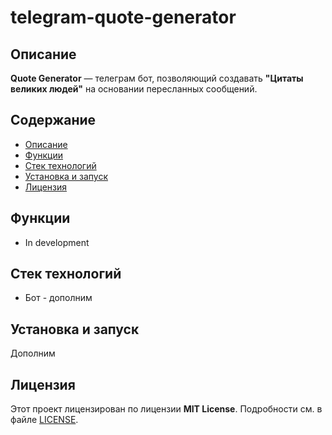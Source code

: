 # telegram-quote-generator

## Описание

**Quote Generator** — телеграм бот, позволяющий создавать **"Цитаты великих людей"** на основании пересланных сообщений.

## Содержание

- [Описание](#описание)
- [Функции](#функции)
- [Стек технологий](#стек-технологий)
- [Установка и запуск](#установка)
- [Лицензия](#лицензия)

## Функции
- In development

## Стек технологий
- Бот - дополним
## Установка и запуск

Дополним

## Лицензия
Этот проект лицензирован по лицензии **MIT License**. Подробности см. в файле [LICENSE](https://github.com/w1tnessbtwwwww/telegram-quoute-generator/blob/master/LICENSE).